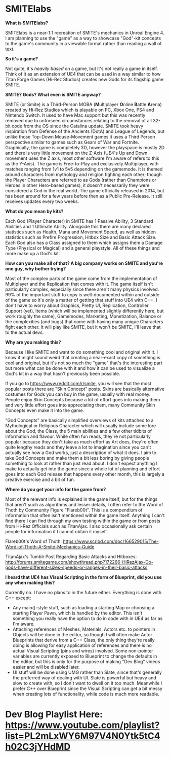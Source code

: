 # SMITElabs

**What is SMITElabs?**

SMITElabs is a near-1:1 recreation of SMITE's mechanics in Unreal Engine 4. I am planning to use the "game" as a way to showcase "God"-kit concepts to the game's community in a viewable format rather than reading a wall of text.

**So it's a game?**

Not quite, it's *heavily based* on a game, but it's not really a game in itself. Think of it as an extension of UE4 that can be used in a way similar to how Titan Forge Games (Hi-Rez Studios) creates new Gods for its flagship game SMITE.

**SMITE? Gods? What even is SMITE anyway?**

SMITE (or Smite) is a Third-Person MOBA (**M**ultiplayer **O**nline **B**attle **A**rena) created by Hi-Rez Studios which is playable on PC, Xbox One, PS4 and Nintendo Switch. It used to have Mac support but this was recently removed due to unforseen circumstances relating to the removal of all 32-bit code from the OS since the Catalina update. SMITE took heavy inspiration from Defense of the Ancients (DotA) and League of Legends, but unlike those Top-Down Mouse-Movement games it uses a Third Person perspective similar to games such as Gears of War and Fortnite. Graphically, the game is completely 3D, however the playspace is mostly 2D and there is very little movement on the Z-Axis (UE4's Up and Down movement uses the Z axis, most other software I'm aware of refers to this as the Y-Axis). The game is Free-to-Play and exclusively Multiplayer, with matches ranging from 1v1 to 5v5 depending on the gamemode. It is themed around characters from mythology and religion fighting each other; though the Player Characters are referred to as Gods (rather than Champions or Heroes in other Hero-based games), it doesn't necessarily they were considered a God in the real world. The game officially released in 2014, but has been around for a few years before then as a Public Pre-Release. It still receives updates every two weeks.

**What do you mean by kits?**

Each God (Player Character) in SMITE has 1 Passive Ability, 3 Standard Abilities and 1 Ultimate Ability. Alongside this there are many declared statistics such as Health, Mana and Movement Speed, as well as hidden statistics such as Prefire Progression, Hitbox Size and Basic Attack Size. Each God also has a Class assigned to them which assigns them a Damage Type (Physical or Magical) and a general playstyle. All of these things and more make up a God's kit.

**How can you make all of that? A big company works on SMITE and you're one guy, why bother trying?**

Most of the complex parts of the game come from the implementation of Multiplayer and the Replication that comes with it. The game itself isn't particularly complex, especially since there aren't many physics involved. 99% of the important stuff to copy is well-documented within and outside of the game so it's only a matter of getting that stuff into UE4 with C++. I don't have to worry about Graphics, Pretty UI, Replication, Controller Support (yet), Items (which will be implemented slightly differently here, but work roughly the same), Gamemodes, Marketing, Monetization, Balance or the complexities (and bugs) that come with having many unique Characters fight each other. It will play like SMITE, but it won't be SMITE, I'll leave that to the actual devs.

**Why are you making this?**

Because I like SMITE and want to do something cool and original with it. I know it might sound weird that creating a near-exact copy of something is cool and original, but it's not so much the "game" that's the interesting part but more what can be done with it and how it can be used to visualize a God's kit in a way that hasn't previously been possible.

If you go to  https://www.reddit.com/r/smite, you will see that the most popular posts there are "Skin Concept" posts. Skins are basically alternative costumes for Gods you can buy in the game, usually with real money. People enjoy Skin Concepts because a lot of effort goes into making them and very little effort goes into appreciating them, many Community Skin Concepts even make it into the game.

"God Concepts" are basically simplified overviews of kits attached to a Mythological or Religious Character which will usually include some lore about the God, the Class, the 5 main abilities and a few other tidbits of information and flavour. While often fun reads, they're not particularly popular because they don't take as much effort as Art does, they're often quite lengthy reads and they leave a lot to imagination since you can't actually see how a God works, just a description of what it does. I aim to take God Concepts and make them a bit less boring by giving people something to look at rather than just read about. I don't expect anything I make to actually get into the game since a whole lot of planning and effort goes into each God release that happens every other month, this is largely a creative exercise and a bit of fun.

**Where do you get your info for the game from?**

Most of the relevant info is explained in the game itself, but for the things that aren't such as algorithms and lesser details, I often refer to the Word of Thoth by Community Figure "Flareb00t". This is a compendium of information that often isn't mentioned within the game itself. Anything I can't find there I can find through my own testing within the game or from posts from Hi-Rez Officials such as TitanAjax. I also occasionally ask certain people for information if I cannot obtain it myself.

Flareb00t's Word of Thoth: https://www.scribd.com/doc/166529015/The-Word-of-Thoth-A-Smite-Mechanics-Guide

TitanAjax's Tumblr Post Regarding Basic Attacks and Hitboxes: http://forums.smitegame.com/showthread.php?172266-HiRezAjax-Do-gods-have-different-sizes-speeds-or-ranges-in-their-basic-attacks

**I heard that UE4 has Visual Scripting in the form of Blueprint, did you use any when making this?**

Currently no. I have no plans to in the future either. Everything is done with C++ except:

* Any main()-style stuff, such as loading a starting Map or choosing a starting Player Pawn, which is handled by the editor. This isn't something you really have the option to do in code with in UE4 as far as I'm aware.
* Attaching references of Meshes, Materials, Actors etc. to pointers in Objects will be done in the editor, so though I will often make Actor Blueprints that derive from a C++ Class, the only thing they're really doing is allowing for easy application of references and there is no actual Visual Scripting (pins and wires) involved. Some non-pointer variables are currently exposed to Blueprint to change the defaults in the editor, but this is only for the purpose of making "Dev Blog" videos easier and will be disabled later.
* UI stuff will be done using UMG rather than Slate, since that's generally the preferred way of dealing with UI. Slate is powerful but heavy and slow to create with, so I don't want to dwell on it too much. Meanwhile I prefer C++ over Blueprint since the Visual Scripting can get a bit messy when creating lots of functionality, while code is much more readable.

# Dev Blog Playlist Here: https://www.youtube.com/playlist?list=PL2mLxWY6M97V4N0Ytk5tC4h02C3jYHdMD

